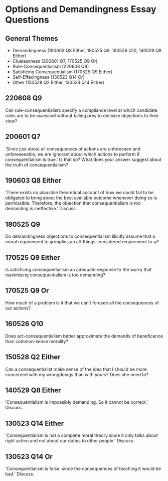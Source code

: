 # Options and Demandingness Essay Questions

## General Themes
- Demandingness (190603 Q8 Either, 180525 Q9, 160526 Q10, 140529 Q8 Either)
- Cluelessness (200601 Q7, 170525 Q9 Or)
- Rule-Consequentialism (220608 Q9)
- Satisficing Consequentialism (170525 Q9 Either)
- Self-Effacingness (130523 Q14 Or)
- Other (150528 Q2 Either, 130523 Q14 Either)

## 220608 Q9
Can rule-consequentialists specify a compliance level at which candidate rules are to be assessed without falling prey to decisive objections to their view?

## 200601 Q7
‘Since just about all consequences of actions are unforeseen and unforeseeable, we are ignorant about which actions to perform if consequentialism is true.’ Is that so? What does your answer suggest about the truth of consequentialism?

## 190603 Q8 Either
‘There exists no plausible theoretical account of how we could fail to be obligated to bring about the best available outcome whenever doing so is permissible. Therefore, the objection that consequentialism is too demanding is ineffective.’ Discuss.

## 180525 Q9
Do demandingness objections to consequentialism illicitly assume that a moral requirement to φ implies an all-things-considered requirement to φ?

## 170525 Q9 Either
Is satisficing consequentialism an adequate response to the worry that maximising consequentialism is too demanding?

## 170525 Q9 Or
How much of a problem is it that we can’t foresee all the consequences of our actions?

## 160526 Q10
Does act-consequentialism better approximate the demands of beneficence than common-sense morality?

## 150528 Q2 Either
Can a consequentialist make sense of the idea that I should be more concerned
with my wrongdoings than with yours? Does she need to?

## 140529 Q8 Either
‘Consequentialism is impossibly demanding. So it cannot be correct.’ Discuss.

## 130523 Q14 Either
'Consequentialism is not a complete moral theory since it only talks about right action and not about our duties to other people.' Discuss.

## 130523 Q14 Or
'Consequentialism is false, since the consequences of teaching it would be bad.' Discuss.